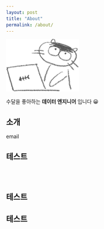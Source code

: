```yaml
---
layout: post
title: "About"
permalink: /about/
---
```


<img src = "/post_images/수달-컴퓨터.png" width="200" height=auto>

수달을 좋아하는 **데이터 엔지니어** 입니다 😀
## 소개  
email
## 테스트
<br></br>
## 테스트
## 테스트